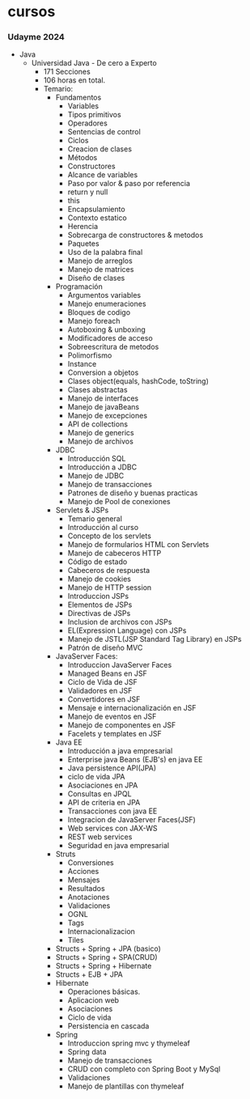 # cursos
### Udayme 2024
- Java
	- Universidad Java - De cero a Experto
		- 171 Secciones
		- 106 horas en total.
		- Temario:
			- Fundamentos
				- Variables
				- Tipos primitivos
				- Operadores
				- Sentencias de control
				- Ciclos
				- Creacion de clases
				- Métodos
				- Constructores
				- Alcance de variables
				- Paso por valor & paso por referencia
				- return y null
				- this
				- Encapsulamiento
				- Contexto estatico
				- Herencia
				- Sobrecarga de constructores & metodos
				- Paquetes
				- Uso de la palabra final
				- Manejo de arreglos
				- Manejo de matrices
				- Diseño de clases
	 		- Programación
				- Argumentos variables
				- Manejo enumeraciones
				- Bloques de codigo
				- Manejo foreach
				- Autoboxing & unboxing
				- Modificadores de acceso
				- Sobreescritura de metodos
				- Polimorfismo
				- Instance
				- Conversion a objetos
				- Clases object(equals, hashCode, toString)
				- Clases abstractas
				- Manejo de interfaces
				- Manejo de javaBeans
				- Manejo de excepciones
				- API de collections
				- Manejo de generics
				- Manejo de archivos
			- JDBC
				- Introducción SQL
				- Introducción a JDBC
				- Manejo de JDBC
				- Manejo de transacciones
				- Patrones de diseño y buenas practicas
				- Manejo de Pool de conexiones
			- Servlets & JSPs
				- Temario general
				- Introducción al curso
				- Concepto de los servlets
				- Manejo de formularios HTML con Servlets
				- Manejo de cabeceros HTTP
				- Código de estado
				- Cabeceros de respuesta
				- Manejo de cookies
				- Manejo de HTTP session
				- Introduccion JSPs
				- Elementos de JSPs
				- Directivas de JSPs
				- Inclusion de archivos con JSPs
				- EL(Expression Language) con JSPs
				- Manejo de JSTL(JSP Standard Tag Library)
				en JSPs
				- Patrón de diseño MVC
			- JavaServer Faces:
				- Introduccion JavaServer Faces
				- Managed Beans en JSF
				- Ciclo de Vida de JSF
				- Validadores en JSF
				- Convertidores en JSF
				- Mensaje e internacionalización en JSF
				- Manejo de eventos en JSF
				- Manejo de componentes en JSF
				- Facelets y templates en JSF
			- Java EE
				- Introducción a java empresarial
				- Enterprise java Beans (EJB's) en java EE
				- Java persistence API(JPA)
				- ciclo de vida JPA
				- Asociaciones en JPA
				- Consultas en JPQL
				- API  de criteria en JPA
				- Transacciones con java EE
				- Integracion de JavaServer Faces(JSF)
				- Web services con JAX-WS
				- REST web services
				- Seguridad en java empresarial
			- Struts
				- Conversiones
				- Acciones
				- Mensajes
				- Resultados
				- Anotaciones
				- Validaciones
				- OGNL
				- Tags
				- Internacionalizacion
				- Tiles
			- Structs + Spring + JPA (basico)
			- Structs + Spring + SPA(CRUD)
			- Structs + Spring + Hibernate
			- Structs + EJB + JPA
			- Hibernate
				- Operaciones básicas.
				- Aplicacion web
				- Asociaciones
				- Ciclo de vida
				- Persistencia en cascada
			- Spring
				- Introduccion spring mvc y thymeleaf
				- Spring data
				- Manejo de transacciones
				- CRUD con completo con Spring Boot y MySql
				- Validaciones
				- Manejo de plantillas con thymeleaf
				
